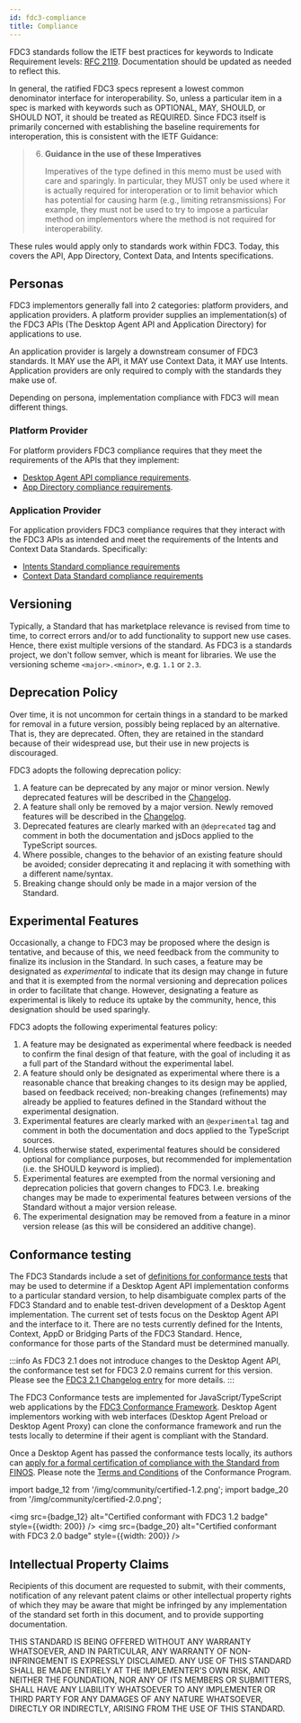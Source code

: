 ```yaml
---
id: fdc3-compliance
title: Compliance
---
```


FDC3 standards follow the IETF best practices for keywords to Indicate Requirement levels: [RFC 2119](https://tools.ietf.org/html/rfc2119).  Documentation should be updated as needed to reflect this.

In general, the ratified FDC3 specs represent a lowest common denominator interface for interoperability. So, unless a particular item in a spec is marked with keywords such as OPTIONAL, MAY, SHOULD, or SHOULD NOT, it should be treated as REQUIRED.  Since FDC3 itself is primarily concerned with establishing the baseline requirements for interoperation, this is consistent with the IETF Guidance:

>6. **Guidance in the use of these Imperatives**
>
>    Imperatives of the type defined in this memo must be used with care
>    and sparingly.  In particular, they MUST only be used where it is
>    actually required for interoperation or to limit behavior which has
>    potential for causing harm (e.g., limiting retransmissions)  For
>    example, they must not be used to try to impose a particular method
>    on implementors where the method is not required for
>    interoperability.

These rules would apply only to standards work within FDC3. Today, this covers the API, App Directory, Context Data, and Intents specifications.

## Personas

FDC3 implementors generally fall into 2 categories: platform providers, and application providers. A platform provider supplies an implementation(s) of the FDC3 APIs (The Desktop Agent API and Application Directory) for applications to use.

An application provider is largely a downstream consumer of FDC3 standards. It MAY use the API, it MAY use Context Data, it MAY use Intents. Application providers are only required to comply with the standards they make use of.

Depending on persona, implementation compliance with FDC3 will mean different things.

### Platform Provider

For platform providers FDC3 compliance requires that they meet the requirements of the APIs that they implement:

- [Desktop Agent API compliance requirements](api/spec#desktop-agent-api-standard-compliance).
- [App Directory compliance requirements](app-directory/spec#app-directory-standard-compliance).

### Application Provider

For application providers FDC3 compliance requires that they interact with the FDC3 APIs as intended and meet the requirements of the Intents and Context Data Standards. Specifically:

- [Intents Standard compliance requirements](intents/spec#intents-standard-compliance)
- [Context Data Standard compliance requirements](context/spec#context-data-standard-compliance)

## Versioning

Typically, a Standard that has marketplace relevance is revised from time to time, to correct errors and/or to add functionality to support new use cases. Hence, there exist multiple versions of the standard. As FDC3 is a standards project, we don't follow semver, which is meant for libraries. We use the versioning scheme `<major>.<minor>`, e.g. `1.1` or `2.3`.

## Deprecation Policy

Over time, it is not uncommon for certain things in a standard to be marked for removal in a future version, possibly being replaced by an alternative. That is, they are deprecated. Often, they are retained in the standard because of their widespread use, but their use in new projects is discouraged.

FDC3 adopts the following deprecation policy:

1. A feature can be deprecated by any major or minor version. Newly deprecated features will be described in the [Changelog](https://github.com/finos/FDC3/blob/main/CHANGELOG.md).
2. A feature shall only be removed by a major version. Newly removed features will be described in the [Changelog](https://github.com/finos/FDC3/blob/main/CHANGELOG.md).
3. Deprecated features are clearly marked with an `@deprecated` tag and comment in both the documentation and jsDocs applied to the TypeScript sources.
4. Where possible, changes to the behavior of an existing feature should be avoided; consider deprecating it and replacing it with something with a different name/syntax.
5. Breaking change should only be made in a major version of the Standard.

## Experimental Features

Occasionally, a change to FDC3 may be proposed where the design is tentative, and because of this, we need feedback from the community to finalize its inclusion in the Standard. In such cases, a feature may be designated as _experimental_ to indicate that its design may change in future and that it is exempted from the normal versioning and deprecation polices in order to facilitate that change.  However, designating a feature as experimental is likely to reduce its uptake by the community, hence, this designation should be used sparingly.

FDC3 adopts the following experimental features policy:

1. A feature may be designated as experimental where feedback is needed to confirm the final design of that feature, with the goal of including it as a full part of the Standard without the experimental label.
2. A feature should only be designated as experimental where there is a reasonable chance that breaking changes to its design may be applied, based on feedback received; non-breaking changes (refinements) may already be applied to features defined in the Standard without the experimental designation.
3. Experimental features are clearly marked with an `@experimental` tag and comment in both the documentation and docs applied to the TypeScript sources.
4. Unless otherwise stated, experimental features should be considered optional for compliance purposes, but recommended for implementation (i.e. the SHOULD keyword is implied).
5. Experimental features are exempted from the normal versioning and deprecation policies that govern changes to FDC3. I.e. breaking changes may be made to experimental features between versions of the Standard without a major version release.
6. The experimental designation may be removed from a feature in a minor version release (as this will be considered an additive change).

## Conformance testing

The FDC3 Standards include a set of [definitions for conformance tests](api/conformance/Conformance-Overview) that may be used to determine if a Desktop Agent API implementation conforms to a particular standard version, to help disambiguate complex parts of the FDC3 Standard and to enable test-driven development of a Desktop Agent implementation. The current set of tests focus on the Desktop Agent API and the interface to it. There are no tests currently defined for the Intents, Context, AppD or Bridging Parts of the FDC3 Standard. Hence, conformance for those parts of the Standard must be determined manually.

:::info
As FDC3 2.1 does not introduce changes to the Desktop Agent API, the conformance test set for FDC3 2.0 remains current for this version. Please see the [FDC3 2.1 Changelog entry](https://github.com/finos/FDC3/blob/main/CHANGELOG.md#fdc3-standard-21---2023-09-13) for more details.
:::

The FDC3 Conformance tests are implemented for JavaScript/TypeScript web applications by the [FDC3 Conformance Framework](https://github.com/finos/FDC3-conformance-framework). Desktop Agent implementors working with web interfaces (Desktop Agent Preload or Desktop Agent Proxy) can clone the conformance framework and run the tests locally to determine if their agent is compliant with the Standard.

Once a Desktop Agent has passed the conformance tests locally, its authors can [apply for a formal certification of compliance with the Standard from FINOS](https://github.com/finos/FDC3-conformance-framework/blob/main/instructions.md). Please note the [Terms and Conditions](https://github.com/finos/FDC3-conformance-framework/blob/main/terms-conditions/FDC3-Certified-Terms.md) of the Conformance Program.

import badge_12 from '/img/community/certified-1.2.png';
import badge_20 from '/img/community/certified-2.0.png';

<img src={badge_12} alt="Certified conformant with FDC3 1.2 badge" style={{width: 200}} />
<img src={badge_20} alt="Certified conformant with FDC3 2.0 badge" style={{width: 200}} />

## Intellectual Property Claims

Recipients of this document are requested to submit, with their comments, notification of
any relevant patent claims or other intellectual property rights of which they may be aware that
might be infringed by any implementation of the standard set forth in this document, and to provide
supporting documentation.

THIS STANDARD IS BEING OFFERED WITHOUT ANY WARRANTY
WHATSOEVER, AND IN PARTICULAR, ANY WARRANTY OF NON-INFRINGEMENT IS
EXPRESSLY DISCLAIMED. ANY USE OF THIS STANDARD SHALL BE MADE
ENTIRELY AT THE IMPLEMENTER'S OWN RISK, AND NEITHER THE FOUNDATION,
NOR ANY OF ITS MEMBERS OR SUBMITTERS, SHALL HAVE ANY LIABILITY
WHATSOEVER TO ANY IMPLEMENTER OR THIRD PARTY FOR ANY DAMAGES OF
ANY NATURE WHATSOEVER, DIRECTLY OR INDIRECTLY, ARISING FROM THE USE
OF THIS STANDARD.
